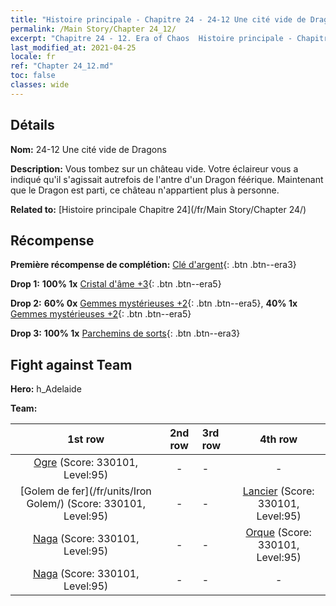 ```yaml
---
title: "Histoire principale - Chapitre 24 - 24-12 Une cité vide de Dragons"
permalink: /Main Story/Chapter 24_12/
excerpt: "Chapitre 24 - 12. Era of Chaos  Histoire principale - Chapitre 24_12. 24-12 Une cité vide de Dragons"
last_modified_at: 2021-04-25
locale: fr
ref: "Chapter 24_12.md"
toc: false
classes: wide
---
```


## Détails

 **Nom:** 24-12 Une cité vide de Dragons

 **Description:** Vous tombez sur un château vide. Votre éclaireur vous a indiqué qu'il s'agissait autrefois de l'antre d'un Dragon féérique. Maintenant que le Dragon est parti, ce château n'appartient plus à personne.

 **Related to:** [Histoire principale Chapitre 24](/fr/Main Story/Chapter 24/)

## Récompense

 **Première récompense de complétion:** [Clé d'argent](/ItemsFR/con_693/){: .btn .btn--era3}

 **Drop 1:** **100% 1x** [Cristal d'âme +3](/ItemsFR/mat_87/){: .btn .btn--era5}

 **Drop 2:** **60% 0x** [Gemmes mystérieuses +2](/ItemsFR/mat_79/){: .btn .btn--era5}, **40% 1x** [Gemmes mystérieuses +2](/ItemsFR/mat_79/){: .btn .btn--era5}

 **Drop 3:** **100% 1x** [Parchemins de sorts](/ItemsFR/con_694/){: .btn .btn--era3}


## Fight against Team
 **Hero:** h_Adelaide

 **Team:**


  | 1st row | 2nd row | 3rd row | 4th row |
  |:----:|:----:|:----|:----:|
  | [Ogre](/fr/units/Ogre/) (Score: 330101, Level:95)  | - | - | - |
  | [Golem de fer](/fr/units/Iron Golem/) (Score: 330101, Level:95)  | - | - | [Lancier](/fr/units/Pikeman/) (Score: 330101, Level:95)  |
  | [Naga](/fr/units/Naga/) (Score: 330101, Level:95)  | - | - | [Orque](/fr/units/Orc/) (Score: 330101, Level:95)  |
  | [Naga](/fr/units/Naga/) (Score: 330101, Level:95)  | - | - | - |



